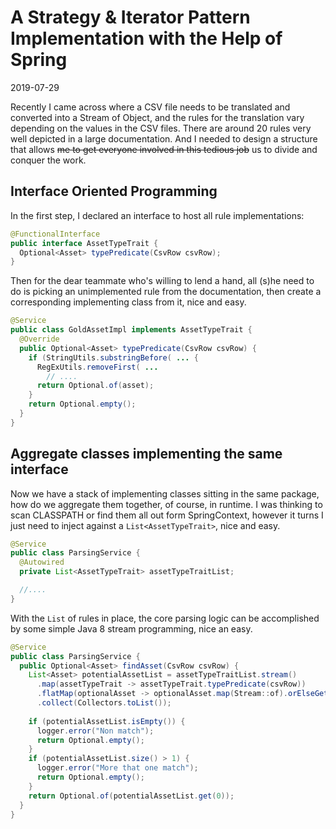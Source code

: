# A Strategy & Iterator Pattern Implementation with the Help of Spring
2019-07-29

Recently I came across where a CSV file needs to be translated and converted into a Stream of Object, and the rules for the translation vary depending on the values in the CSV files. There are around 20 rules very well depicted in a large documentation. And I needed to design a structure that allows ~~me to get everyone involved in this tedious job~~ us to divide and conquer the work.

## Interface Oriented Programming

In the first step, I declared an interface to host all rule implementations:

```Java
@FunctionalInterface
public interface AssetTypeTrait {
  Optional<Asset> typePredicate(CsvRow csvRow);
}
```

Then for the dear teammate who's willing to lend a hand, all (s)he need to do is picking an unimplemented rule from the documentation, then create a corresponding implementing class from it, nice and easy.

```Java
@Service
public class GoldAssetImpl implements AssetTypeTrait {
  @Override
  public Optional<Asset> typePredicate(CsvRow csvRow) {
    if (StringUtils.substringBefore( ... {
      RegExUtils.removeFirst( ...
        // ....
      return Optional.of(asset);
    }
    return Optional.empty();
  }
}
```


## Aggregate classes implementing the same interface

Now we have a stack of implementing classes sitting in the same package, how do we aggregate them together, of course, in runtime. I was thinking to scan CLASSPATH or find them all out form SpringContext, however it turns I just need to inject against a `List<AssetTypeTrait>`, nice and easy.

```Java
@Service
public class ParsingService {
  @Autowired
  private List<AssetTypeTrait> assetTypeTraitList;

  //....
}
```

With the `List` of rules in place, the core parsing logic can be accomplished by some simple Java 8 stream programming, nice an easy.

```Java
@Service
public class ParsingService {
  public Optional<Asset> findAsset(CsvRow csvRow) {
    List<Asset> potentialAssetList = assetTypeTraitList.stream()
      .map(assetTypeTrait -> assetTypeTrait.typePredicate(csvRow))
      .flatMap(optionalAsset -> optionalAsset.map(Stream::of).orElseGet(Stream::empty))
      .collect(Collectors.toList());
    
    if (potentialAssetList.isEmpty()) {
      logger.error("Non match");
      return Optional.empty();
    }
    if (potentialAssetList.size() > 1) {
      logger.error("More that one match");
      return Optional.empty();
    }
    return Optional.of(potentialAssetList.get(0));
  }
}
```





